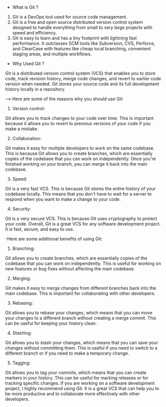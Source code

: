 * What is Git ?

1) Git is a DevOps tool used for source code management. 
2) Git is a free and open source distributed version control system designed to handle everything from small to very large projects with speed and efficiency.
3) Git is easy to learn and has a tiny footprint with lightning fast performance. It outclasses SCM tools like Subversion, CVS, Perforce, and ClearCase with features like cheap local branching, convenient staging areas, and multiple workflows.

   

* Why Used Git ? 

Git is a distributed version control system (VCS) that enables you to store code, track revision history, merge code changes, and revert to earlier code version when needed. Git stores your source code and its full development history locally in a repository.

--> Here are some of the reasons why you should use Git:

1) Version control:
   
Git allows you to track changes to your code over time. This is important because it allows you to revert to previous versions of your code if you make a mistake.

2) Collaboration:
   
Git makes it easy for multiple developers to work on the same codebase. This is because Git allows you to create branches, which are essentially copies of the codebase that you can work on independently. Once you're finished working on your branch, you can merge it back into the main codebase.

3) Speed:

Git is a very fast VCS. This is because Git stores the entire history of your codebase locally. This means that you don't have to wait for a server to respond when you want to make a change to your code.

4) Security:

Git is a very secure VCS. This is because Git uses cryptography to protect your code.
Overall, Git is a great VCS for any software development project. It is fast, secure, and easy to use.


-Here are some additional benefits of using Git:
  
1) Branching:

Git allows you to create branches, which are essentially copies of the codebase that you can work on independently. This is useful for working on new features or bug fixes without affecting the main codebase.

2) Merging:
   
Git makes it easy to merge changes from different branches back into the main codebase. This is important for collaborating with other developers.

3) Rebasing:

Git allows you to rebase your changes, which means that you can move your changes to a different branch without creating a merge commit. This can be useful for keeping your history clean.

4) Stashing:

Git allows you to stash your changes, which means that you can save your changes without committing them. This is useful if you need to switch to a different branch or if you need to make a temporary change.

5) Tagging:

Git allows you to tag your commits, which means that you can create markers in your history. This can be useful for marking releases or for tracking specific changes.
If you are working on a software development project, I highly recommend using Git. It is a great VCS that can help you to be more productive and to collaborate more effectively with other developers.

  
